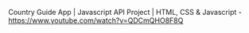 Country Guide App | Javascript API Project | HTML, CSS & Javascript  - https://www.youtube.com/watch?v=QDCmQHO8F8Q
